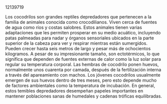 12139719

Los cocodrilos son grandes reptiles depredadores que pertenecen a la familia de animales conocida como crocodilianos. Viven cerca de fuentes de agua como ríos y costas salobres. Estos animales tienen varias adaptaciones que les permiten prosperar en su medio acuático, incluyendo patas palmeadas para nadar y órganos sensoriales ubicados en la parte superior de la cabeza para ver y respirar mientras están sumergidos. Pueden crecer hasta seis metros de largo y pesar más de ochocientos kilogramos. A pesar de su impresionante tamaño, son ectotérmicos, lo que significa que dependen de fuentes externas de calor como la luz solar para regular su temperatura corporal. Las hembras de cocodrilo ponen huevos, normalmente unos cuarenta por camada, después de la fertilización interna a través del apareamiento con machos. Los jóvenes cocodrilos usualmente emergen de sus huevos dentro de tres meses, pero esto depende mucho de factores ambientales como la temperatura de incubación. En general, estos temibles depredadores desempeñan papeles importantes en mantener poblaciones sanas de humedales y cadenas tróficas equilibradas.

